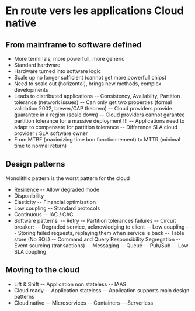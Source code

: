 # En route vers les applications Cloud native

## From mainframe to software defined
- More terminals, more powerfull, more generic
- Standard hardware
- Hardware turned into software logic
- Scale up no longer sufficient (cannot get more powerfull chips)
- Need to scale out (horizontal), brings new methods, complex developments
- Leads to distributed applications
-- Consistency, Availabilty, Partition tolerance (network issues)
-- Can only get two properties (formal validation 2002, brewer/CAP theorem)
-- Cloud providers provide guarantee in a region (scale down)
-- Cloud providers cannot garantee partition tolerance for a massive deployment !!!
-- Applications need to adapt to compensate for partition tolerance
-- Difference SLA cloud provider / SLA software owner
- From MTBF (maximizing time bon fonctionnement) to MTTR (minimal time to normal return)

## Design patterns
Monolithic pattern is the worst pattern for the cloud
- Resilience
-- Allow degraded mode
- Disponibility
- Elasticity
-- Financial optimization
- Low coupling
-- Standard protocols
- Continuous
-- IAC / CAC
- Software patterns:
-- Retry
 -- Partition tolerances failures
-- Circuit breaker:
 -- Degraded service, acknowledging to client
 -- Low coupling
 -- Storing failed requests, replaying them when service is back
-- Table store (No SQL)
-- Command and Query Responsibility Segregation
-- Event sourcing (transactions)
-- Messaging
 -- Queue
 -- Pub/Sub
 -- Low SLA coupling

## Moving to the cloud
- Lift & Shift
-- Application non stateless
-- IAAS
- Cloud ready
-- Application stateless
-- Application supports main design patterns
- Cloud native
-- Microservices
-- Containers
-- Serverless